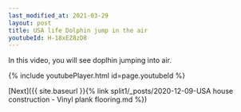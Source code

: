 ```yaml
---
last_modified_at: 2021-03-29
layout: post
title: USA life Dolphin jump in the air
youtubeId: H-18xEZ8zD8
---
```

 
In this video, you will see doplhin jumping into air.
 
 
 


{% include youtubePlayer.html id=page.youtubeId %}
 
 
[Next]({{ site.baseurl }}{% link split1/_posts/2020-12-09-USA house construction - Vinyl plank flooring.md %})
